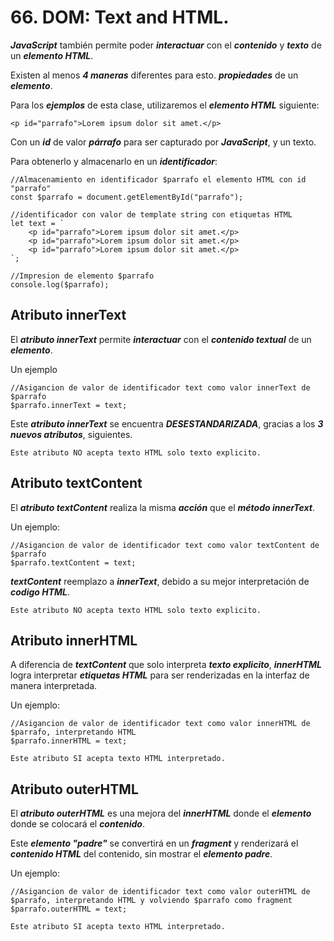 # 66. DOM: Text and HTML.

***JavaScript*** también permite poder ***interactuar*** con el ***contenido*** y ***texto*** de un ***elemento HTML***.

Existen al menos ***4 maneras*** diferentes para esto. ***propiedades*** de un ***elemento***.

Para los ***ejemplos*** de esta clase, utilizaremos el ***elemento HTML*** siguiente:

~~~
<p id="parrafo">Lorem ipsum dolor sit amet.</p>
~~~

Con un ***id*** de valor ***párrafo*** para ser capturado por ***JavaScript***, y un texto.

Para obtenerlo y almacenarlo en un ***identificador***:

~~~
//Almacenamiento en identificador $parrafo el elemento HTML con id "parrafo"
const $parrafo = document.getElementById("parrafo");

//identificador con valor de template string con etiquetas HTML
let text = `
	<p id="parrafo">Lorem ipsum dolor sit amet.</p>
	<p id="parrafo">Lorem ipsum dolor sit amet.</p>
	<p id="parrafo">Lorem ipsum dolor sit amet.</p>
`;

//Impresion de elemento $parrafo
console.log($parrafo);
~~~

## Atributo innerText

El ***atributo innerText*** permite ***interactuar*** con el ***contenido textual*** de un ***elemento***.

Un ejemplo

~~~
//Asigancion de valor de identificador text como valor innerText de $parrafo
$parrafo.innerText = text;
~~~

Este ***atributo innerText*** se encuentra ***DESESTANDARIZADA***, gracias a los ***3 nuevos atributos***, siguientes.

	Este atributo NO acepta texto HTML solo texto explicito.

## Atributo textContent

El ***atributo textContent*** realiza la misma ***acción*** que el ***método innerText***.

Un ejemplo:

~~~
//Asigancion de valor de identificador text como valor textContent de $parrafo
$parrafo.textContent = text;
~~~

***textContent*** reemplazo a ***innerText***, debido a su mejor interpretación de ***codigo HTML***.

	Este atributo NO acepta texto HTML solo texto explicito.

## Atributo innerHTML

A diferencia de ***textContent*** que solo interpreta ***texto explicito***, ***innerHTML*** logra interpretar ***etiquetas HTML*** para ser renderizadas en la interfaz de manera interpretada.

Un ejemplo:

~~~
//Asigancion de valor de identificador text como valor innerHTML de $parrafo, interpretando HTML
$parrafo.innerHTML = text;
~~~

	Este atributo SI acepta texto HTML interpretado.

## Atributo outerHTML

El ***atributo outerHTML*** es una mejora del ***innerHTML*** donde el ***elemento*** donde se colocará el ***contenido***.

Este ***elemento "padre"*** se convertirá en un ***fragment*** y renderizará el ***contenido HTML*** del contenido, sin mostrar el ***elemento padre***.

Un ejemplo:

~~~
//Asigancion de valor de identificador text como valor outerHTML de $parrafo, interpretando HTML y volviendo $parrafo como fragment
$parrafo.outerHTML = text;
~~~

	Este atributo SI acepta texto HTML interpretado.